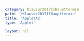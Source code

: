 ```yaml
---
category: Klausur2017IIHaupttermin
path: '/Klausur2017IIHaupttermin'
title: 'AppletA2'
type: 'Applet'

layout: nil
---
```

<script type="text/javascript" src="https://cdnjs.cloudflare.com/ajax/libs/jsxgraph/0.99.7/jsxgraphcore.js"></script>
<link type="text/css" href="https://cdnjs.cloudflare.com/ajax/libs/jsxgraph/0.99.6/jsxgraph.css"><link rel="stylesheet" type="text/css" href="//cdnjs.cloudflare.com/ajax/libs/jsxgraph/0.99.7/jsxgraph.css" />
<div id="d8b01ab5-7525-47c1-90ec-517e9ed6a6fe" class="jxgbox" style="width:500px; height:500px">
<script type="text/javascript">
(function(){
 const board = JXG.JSXGraph.initBoard('d8b01ab5-7525-47c1-90ec-517e9ed6a6fe', {
    							boundingbox: [-5, 16, 16, -5],
                  axis: false
              });
 
var A = board.create('point', [2.5,2.5], {fixed:true, color:'green', label:{fontsize:16, position:'bot'}, size:2});

var D = board.create('point', [-2.5,-2.5], {fixed:true, name:'D', color:'green', label:{fontsize:16, position:'bot'}, size:2});

var E = board.create('point', [0,0], {fixed:true, name:'E', color:'green', label:{fontsize:16, position:'bot'}, size:2});

var S = board.create('point', [0,7], {fixed:true, name:'S', color:'green', label:{fontsize:16, position:'bot'}, size:2});

var AD = board.create('line', [A,D], {straightFirst:false, straightLast:false});

var ES = board.create('line', [E,S], {straightFirst:false, straightLast:false});

var F = board.create('point', [12,0], {fixed:true, name:'F', color:'green', label:{fontsize:16, position:'bot'}, size:2});

var C = board.create('point', [14.5,2.5], {fixed:true, name:'C', color:'green', label:{fontsize:16, position:'bot'}, size:2});

var B = board.create('point', [9.5,-2.5], {fixed:true, name:'B', color:'green', label:{fontsize:16, position:'bot'}, size:2});

var EF = board.create('line', [E,F], {straightFirst:false, straightLast:false});

var CB = board.create('line', [C,B], {straightFirst:false, straightLast:false});

var CA = board.create('line', [C,A], {straightFirst:false, straightLast:false});

var DB = board.create('line', [D,B], {straightFirst:false, straightLast:false});

var SF = board.create('line', [S,F], {straightFirst:false, straightLast:false});

var SA = board.create('line', [S,A], {straightFirst:false, straightLast:false});

var SD = board.create('line', [S,D], {straightFirst:false, straightLast:false});

var SC = board.create('line', [S,C], {straightFirst:false, straightLast:false});

var SB = board.create('line', [S,B], {straightFirst:false, straightLast:false});

var phi = board.create('angle', [S,F,E], {radius:3});



var P = board.create('point', [5,0], {fixed:true, name:'P', color:'green', label:{fontsize:16, position:'bot'}, size:2});

var M = board.create('glider', [SF], {name:'M', color:'orange', label:{fontsize:16, position:'bot'}, size:2});

var QRp = board.create('point', [function(){return M.X()+2.5},function(){return M.Y()+2.5}], {visible:false, label:{fontsize:16, position:'bot'}, size:2});

var MQRp= board.create('line', [M,QRp], {visible:false});

var Q = board.create('intersection', [MQRp, SB], {name:'Q', label:{fontsize:16, position:'bot'}, size:2});

var R = board.create('intersection', [MQRp, SC], {name:'R', label:{fontsize:16, position:'bot'}, size:2});

var QR = board.create('line', [Q, R], {visible:true, straightLast:false, straightFirst:false, color:'orange'});

var QP = board.create('line', [Q, P], {visible:true, straightLast:false, straightFirst:false, color:'orange'});

var PR = board.create('line', [P, R], {visible:true, straightLast:false, straightFirst:false, color:'orange'});

var QF = board.create('line', [Q, F], {visible:true, straightLast:false, straightFirst:false, color:'orange'});

var RF = board.create('line', [R, F], {visible:true, straightLast:false, straightFirst:false, color:'orange'});
board.create('text', [3,14,'M II 2017 HT A 2'], {fontsize: 18, fixed:true});

var MPF = board.create('angle', [F,P,M], {radius:2})

var x = function(){return Math.round(100*Math.sqrt((F.X()-M.X())*(F.X()-M.X())+(F.Y()-M.Y())*(F.Y()-M.Y())))/100}

board.create('text', [10,13,function(){return 'x = '+Math.round(100*Math.sqrt((F.X()-M.X())*(F.X()-M.X())+(F.Y()-M.Y())*(F.Y()-M.Y())))/100}], {fontsize:18});
board.create('text', [10,12,function(){return '|<span style="border-top:1px solid">RQ</span>| = '+Math.round(100*Math.sqrt((R.X()-Q.X())*(R.X()-Q.X())+(R.Y()-Q.Y())*(R.Y()-Q.Y())))/100+' cm'}], {fontsize:18})

board.create('text', [10,11, function(){return 'V% = '+Math.round(100*((1/3)*(1/2)*(Math.sqrt((R.X()-Q.X())*(R.X()-Q.X())+(R.Y()-Q.Y())*(R.Y()-Q.Y())))*(Math.sqrt((P.X()-F.X())*(P.X()-F.X())+(P.Y()-F.Y())*(P.Y()-F.Y())))*(Math.sqrt((P.X()-M.X())*(P.X()-M.X())+(P.Y()-M.Y())*(P.Y()-M.Y()))))/196)+'%'}])
})();
  
  </script>
  </div>

